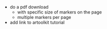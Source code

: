 - do a pdf download
  - with specific size of markers on the page
  - multiple markers per page
- add link to artoolkit tutorial
